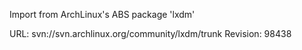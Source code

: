 Import from ArchLinux's ABS package 'lxdm'

URL: svn://svn.archlinux.org/community/lxdm/trunk
Revision: 98438
